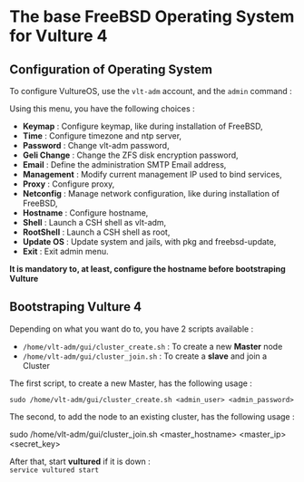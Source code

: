 # The base FreeBSD Operating System for Vulture 4

## Configuration of Operating System

To configure VultureOS, use the `vlt-adm` account, and the `admin` command : <br>

Using this menu, you have the following choices :
 - **Keymap** : Configure keymap, like during installation of FreeBSD,
 - **Time** : Configure timezone and ntp server,
 - **Password** : Change vlt-adm password,
 - **Geli Change** : Change the ZFS disk encryption password,
 - **Email** : Define the administration SMTP Email address,
 - **Management** : Modify current management IP used to bind services,
 - **Proxy** : Configure proxy,
 - **Netconfig** : Manage network configuration, like during installation of FreeBSD,
 - **Hostname** : Configure hostname,
 - **Shell** : Launch a CSH shell as vlt-adm,
 - **RootShell** : Launch a CSH shell as root,
 - **Update OS** : Update system and jails, with pkg and freebsd-update,
 - **Exit** : Exit admin menu.

**It is mandatory to, at least, configure the hostname before bootstraping Vulture**


## Bootstraping Vulture 4

Depending on what you want do to, you have 2 scripts available : 
 - `/home/vlt-adm/gui/cluster_create.sh` : To create a new **Master** node
 - `/home/vlt-adm/gui/cluster_join.sh` : To create a **slave** and join a Cluster

The first script, to create a new Master, has the following usage : 

    sudo /home/vlt-adm/gui/cluster_create.sh <admin_user> <admin_password>

The second, to add the node to an existing cluster, has the following usage :

   sudo  /home/vlt-adm/gui/cluster_join.sh <master_hostname> <master_ip> <secret_key>
   
After that, start **vultured** if it is down : <br>
`service vultured start`
